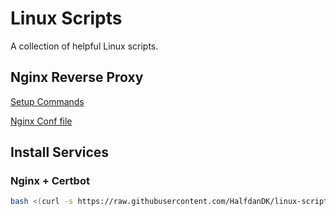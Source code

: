 # Linux Scripts
A collection of helpful Linux scripts.

## Nginx Reverse Proxy
[Setup Commands](/nginx-reverse-proxy-cmds.txt)

[Nginx Conf file](/nginx-reverse-proxy-config.conf)

## Install Services

### Nginx + Certbot
```bash
bash <(curl -s https://raw.githubusercontent.com/HalfdanDK/linux-scripts/master/update-and-webserver.sh)
```
